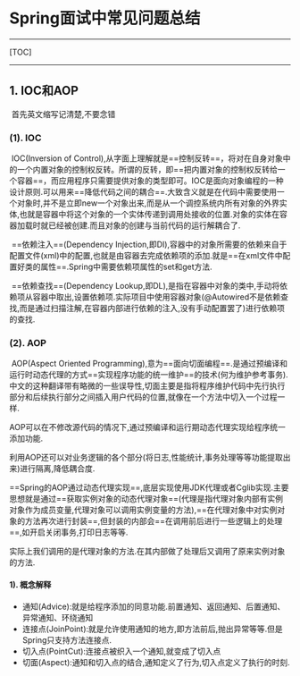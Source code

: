 # Spring面试中常见问题总结

------

[TOC]

------

## 1. IOC和AOP

​		首先英文缩写记清楚,不要念错

### (1). IOC

​		IOC(Inversion of Control),从字面上理解就是==控制反转==，将对在自身对象中的一个内置对象的控制权反转。所谓的反转，即==把内置对象的控制权反转给一个容器==，而应用程序只需要提供对象的类型即可。IOC是面向对象编程的一种设计原则.可以用来==降低代码之间的耦合==.大致含义就是在代码中需要使用一个对象时,并不是立即new一个对象出来,而是从一个调控系统内所有对象的外界实体,也就是容器中将这个对象的一个实体传递到调用处接收的位置.对象的实体在容器加载时就已经被创建.而且对象的创建与当前代码的运行解耦合了.

​		==依赖注入==(Dependency Injection,即DI),容器中的对象所需要的依赖来自于配置文件(xml)中的配置,也就是由容器去完成依赖项的添加.就是==在xml文件中配置好类的属性==.Spring中需要依赖项属性的set和get方法.

​		==依赖查找==(Dependency Lookup,即DL),是指在容器中对象的类中,手动将依赖项从容器中取出,设置依赖项.实际项目中使用容器对象(@Autowired不是依赖查找,而是通过扫描注解,在容器内部进行依赖的注入,没有手动配置罢了)进行依赖项的查找.

### (2). AOP

​		AOP(Aspect Oriented Programming),意为==面向切面编程==.是通过预编译和运行时动态代理的方式==实现程序功能的统一维护==的技术(何为维护参考事务).中文的这种翻译带有略微的一些误导性,切面主要是指将程序维护代码中先行执行部分和后续执行部分之间插入用户代码的位置,就像在一个方法中切入一个过程一样.

​		AOP可以在不修改源代码的情况下,通过预编译和运行期动态代理实现给程序统一添加功能.

​		利用AOP还可以对业务逻辑的各个部分(将日志,性能统计,事务处理等等功能提取出来)进行隔离,降低耦合度.

​		==Spring的AOP通过动态代理实现==,底层实现使用JDK代理或者Cglib实现.主要思想就是通过==获取实例对象的动态代理对象==(代理是指代理对象内部有实例对象作为成员变量,代理对象可以调用实例变量的方法),==在代理对象中对实例对象的方法再次进行封装==,但封装的内部会==在调用前后进行一些逻辑上的处理==,如开启关闭事务,打印日志等等.

​		实际上我们调用的是代理对象的方法.在其内部做了处理后又调用了原来实例对象的方法.

#### 1). 概念解释

-   通知(Advice):就是给程序添加的同意功能.前置通知、返回通知、后置通知、异常通知、环绕通知
-   连接点(JoinPoint):就是允许使用通知的地方,即方法前后,抛出异常等等.但是Spring只支持方法连接点.
-   切入点(PointCut):连接点被织入一个通知,就变成了切入点
-   切面(Aspect):通知和切入点的结合,通知定义了行为,切入点定义了执行的时刻.